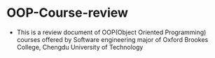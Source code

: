# OOP-Course-review

* This is a review document of OOP(Object Oriented Programming) courses offered by Software engineering major of Oxford Brookes College, Chengdu University of Technology
